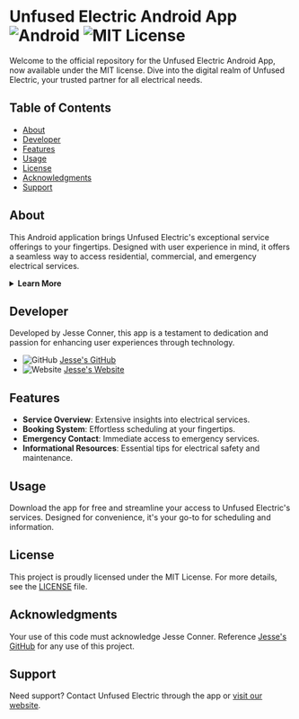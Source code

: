 # Unfused Electric Android App ![Android](https://img.shields.io/badge/platform-Android-green.svg) ![MIT License](https://img.shields.io/badge/license-MIT-blue.svg)

Welcome to the official repository for the Unfused Electric Android App, now available under the MIT license. Dive into the digital realm of Unfused Electric, your trusted partner for all electrical needs.

## Table of Contents
- [About](#about)
- [Developer](#developer)
- [Features](#features)
- [Usage](#usage)
- [License](#license)
- [Acknowledgments](#acknowledgments)
- [Support](#support)

## About

This Android application brings Unfused Electric's exceptional service offerings to your fingertips. Designed with user experience in mind, it offers a seamless way to access residential, commercial, and emergency electrical services.

<details>
<summary><strong>Learn More</strong></summary>
Offering detailed service overviews, a straightforward booking system, and invaluable emergency contact resources, this app ensures you're never left in the dark.
</details>

## Developer

Developed by Jesse Conner, this app is a testament to dedication and passion for enhancing user experiences through technology.

- ![GitHub](https://img.shields.io/badge/-GitHub-black?style=flat-square&logo=github) [Jesse's GitHub](https://github.com/Mr-Weatherman)
- ![Website](https://img.shields.io/badge/-Website-blue?style=flat-square&logo=google-chrome) [Jesse's Website](https://jesseeconner.com/)

## Features

- **Service Overview**: Extensive insights into electrical services.
- **Booking System**: Effortless scheduling at your fingertips.
- **Emergency Contact**: Immediate access to emergency services.
- **Informational Resources**: Essential tips for electrical safety and maintenance.

## Usage

Download the app for free and streamline your access to Unfused Electric's services. Designed for convenience, it's your go-to for scheduling and information.

## License

This project is proudly licensed under the MIT License. For more details, see the [LICENSE](LICENSE) file.

## Acknowledgments

Your use of this code must acknowledge Jesse Conner. Reference [Jesse's GitHub](https://github.com/Mr-Weatherman) for any use of this project.

## Support

Need support? Contact Unfused Electric through the app or [visit our website](https://www.unfusedelectric.com).

